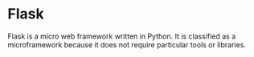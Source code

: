 # Flask

Flask is a micro web framework written in Python. It is classified as a microframework because it does not require particular tools or libraries.